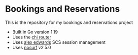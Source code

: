 # Bookings and Reservations

This is the repository for my bookings and reservations project

- Built in Go version 1.19
- Uses the [chi router](github.com/go-chi/chi)
- Uses [alex edwards](github.com/alexedwards/scs/v2) SCS session management
- Uses [nosurf](github.com/justinas/nosurf) v2.5.0
	